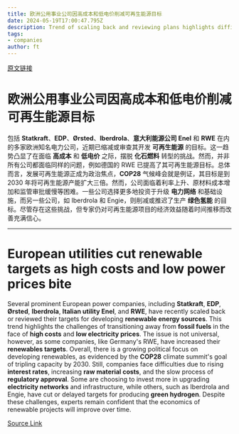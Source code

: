 ```yaml
---
title: 欧洲公用事业公司因高成本和低电价削减可再生能源目标
date: 2024-05-19T17:00:47.795Z
description: Trend of scaling back and reviewing plans highlights difficult economics of transitioning away from fossil fuels
tags: 
- companies
author: ft
---
```


[原文链接](https://ft.com/content/625042f5-131e-434c-9d11-af0d39e8cb60)

# 欧洲公用事业公司因高成本和低电价削减可再生能源目标

包括 **Statkraft**、**EDP**、**Ørsted**、**Iberdrola**、**意大利能源公司 Enel** 和 **RWE** 在内的多家欧洲知名电力公司，近期已缩减或审查其开发 **可再生能源** 的目标。这一趋势凸显了在面临 **高成本** 和 **低电价** 之际，摆脱 **化石燃料** 转型的挑战。然而，并非所有公司都面临同样的问题，例如德国的 RWE 已提高了其可再生能源目标。总体而言，发展可再生能源正成为政治焦点，**COP28** 气候峰会就是例证，其目标是到 2030 年将可再生能源产能扩大三倍。然而，公司面临着利率上升、原材料成本增加和监管审批缓慢等困难。一些公司选择更多地投资于升级 **电力网络** 和基础设施，而另一些公司，如 Iberdrola 和 Engie，则削减或推迟了生产 **绿色氢能** 的目标。尽管存在这些挑战，但专家仍对可再生能源项目的经济效益随着时间推移而改善充满信心。

---

# European utilities cut renewable targets as high costs and low power prices bite

Several prominent European power companies, including **Statkraft**, **EDP**, **Ørsted**, **Iberdrola**, **Italian utility Enel**, and **RWE**, have recently scaled back or reviewed their targets for developing **renewable energy sources**. This trend highlights the challenges of transitioning away from **fossil fuels** in the face of **high costs** and **low electricity prices**. The issue is not universal, however, as some companies, like Germany's RWE, have increased their **renewables targets**. Overall, there is a growing political focus on developing renewables, as evidenced by the **COP28** climate summit's goal of tripling capacity by 2030. Still, companies face difficulties due to rising **interest rates**, increasing **raw material costs**, and the slow process of **regulatory approval**. Some are choosing to invest more in upgrading **electricity networks** and infrastructure, while others, such as Iberdrola and Engie, have cut or delayed targets for producing **green hydrogen**. Despite these challenges, experts remain confident that the economics of renewable projects will improve over time.

[Source Link](https://ft.com/content/625042f5-131e-434c-9d11-af0d39e8cb60)

